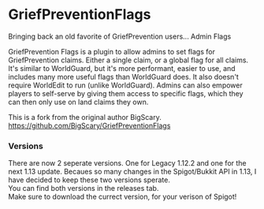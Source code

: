 # GriefPreventionFlags

Bringing back an old favorite of GriefPrevention users... Admin Flags

GriefPrevention Flags is a plugin to allow admins to set flags for GriefPrevention claims. Either a single claim, or a global flag for all claims. It's similar to WorldGuard, but it's more performant, easier to use, and includes many more useful flags than WorldGuard does.  It also doesn't require WorldEdit to run (unlike WorldGuard).  Admins can also empower players to self-serve by giving them access to specific flags, which they can then only use on land claims they own.

This is a fork from the original author BigScary. https://github.com/BigScary/GriefPreventionFlags

### Versions

There are now 2 seperate versions. One for Legacy 1.12.2 and one for the next 1.13 update. Becaues so many changes in the Spigot/Bukkit API in 1.13, I have decided to keep these two versions sperate.  
You can find both versions in the releases tab.  
Make sure to download the currect version, for your verison of Spigot!
